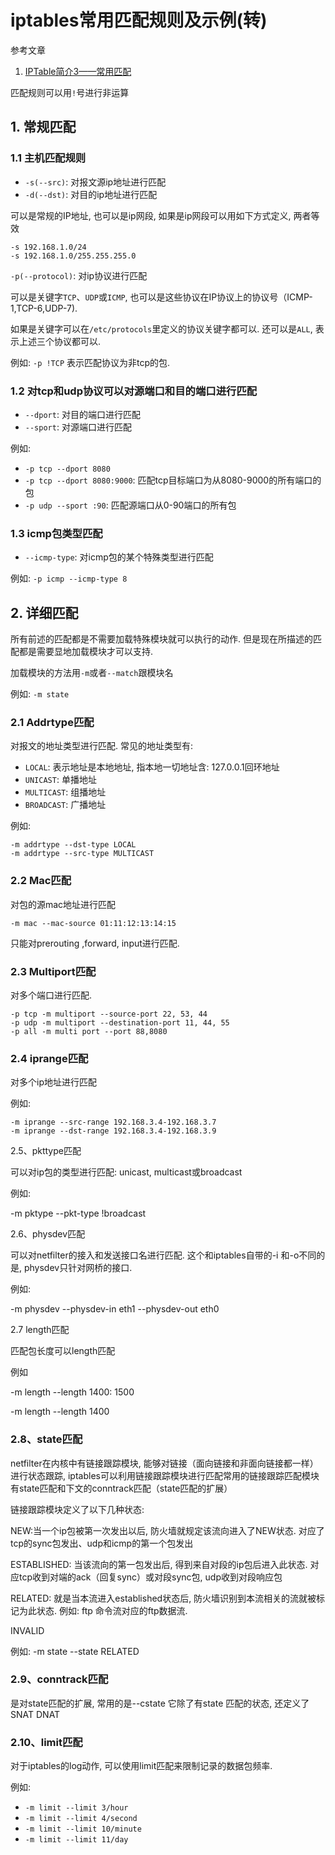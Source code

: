 # iptables常用匹配规则及示例(转)

参考文章

1. [IPTable简介3——常用匹配](https://www.jianshu.com/p/f0dee39b20ba)

匹配规则可以用`!`号进行非运算

## 1. 常规匹配

### 1.1 主机匹配规则

- `-s(--src)`: 对报文源ip地址进行匹配
- `-d(--dst)`: 对目的ip地址进行匹配

可以是常规的IP地址, 也可以是ip网段, 如果是ip网段可以用如下方式定义, 两者等效

```
-s 192.168.1.0/24
-s 192.168.1.0/255.255.255.0
```

`-p(--protocol)`: 对ip协议进行匹配

可以是关键字`TCP`、`UDP`或`ICMP`, 也可以是这些协议在IP协议上的协议号（ICMP-1,TCP-6,UDP-7). 

如果是关键字可以在`/etc/protocols`里定义的协议关键字都可以. 还可以是`ALL`, 表示上述三个协议都可以. 

例如: `-p !TCP` 表示匹配协议为非tcp的包. 

### 1.2 对tcp和udp协议可以对源端口和目的端口进行匹配

- `--dport`: 对目的端口进行匹配
- `--sport`: 对源端口进行匹配

例如: 

- `-p tcp --dport 8080`
- `-p tcp --dport 8080:9000`: 匹配tcp目标端口为从8080-9000的所有端口的包
- `-p udp --sport :90`: 匹配源端口从0-90端口的所有包

### 1.3 icmp包类型匹配

- `--icmp-type`: 对icmp包的某个特殊类型进行匹配

例如: `-p icmp --icmp-type 8`

## 2. 详细匹配

所有前述的匹配都是不需要加载特殊模块就可以执行的动作. 但是现在所描述的匹配都是需要显地加载模块才可以支持. 

加载模块的方法用`-m`或者`--match`跟模块名

例如: `-m state`

### 2.1 Addrtype匹配

对报文的地址类型进行匹配. 常见的地址类型有: 

- `LOCAL`: 表示地址是本地地址, 指本地一切地址含: 127.0.0.1回环地址
- `UNICAST`: 单播地址
- `MULTICAST`: 组播地址
- `BROADCAST`: 广播地址

例如: 

```
-m addrtype --dst-type LOCAL
-m addrtype --src-type MULTICAST
```

### 2.2 Mac匹配

对包的源mac地址进行匹配

```
-m mac --mac-source 01:11:12:13:14:15
```

只能对prerouting ,forward, input进行匹配. 

### 2.3 Multiport匹配

对多个端口进行匹配. 

```
-p tcp -m multiport --source-port 22, 53, 44
-p udp -m multiport --destination-port 11, 44, 55
-p all -m multi port --port 88,8080
```

### 2.4 iprange匹配

对多个ip地址进行匹配

例如: 

```
-m iprange --src-range 192.168.3.4-192.168.3.7
-m iprange --dst-range 192.168.3.4-192.168.3.9
```

2.5、pkttype匹配

可以对ip包的类型进行匹配: unicast, multicast或broadcast

例如: 

-m pktype --pkt-type !broadcast

2.6、physdev匹配

可以对netfilter的接入和发送接口名进行匹配. 这个和iptables自带的-i 和-o不同的是, physdev只针对网桥的接口. 

例如: 

-m physdev --physdev-in eth1 --physdev-out eth0

2.7 length匹配

匹配包长度可以length匹配

例如

-m length --length 1400: 1500

-m length --length 1400

### 2.8、state匹配

netfilter在内核中有链接跟踪模块, 能够对链接（面向链接和非面向链接都一样）进行状态跟踪, iptables可以利用链接跟踪模块进行匹配常用的链接跟踪匹配模块有state匹配和下文的conntrack匹配（state匹配的扩展）

链接跟踪模块定义了以下几种状态: 

NEW:当一个ip包被第一次发出以后, 防火墙就规定该流向进入了NEW状态. 对应了tcp的sync包发出、udp和icmp的第一个包发出

ESTABLISHED: 当该流向的第一包发出后, 得到来自对段的ip包后进入此状态. 对应tcp收到对端的ack（回复sync）或对段sync包, udp收到对段响应包

RELATED: 就是当本流进入established状态后, 防火墙识别到本流相关的流就被标记为此状态. 例如: ftp 命令流对应的ftp数据流. 

INVALID

例如: -m state --state RELATED

### 2.9、conntrack匹配

是对state匹配的扩展, 常用的是--cstate 它除了有state 匹配的状态, 还定义了SNAT DNAT

### 2.10、limit匹配

对于iptables的log动作, 可以使用limit匹配来限制记录的数据包频率. 

例如: 

- `-m limit --limit 3/hour`
- `-m limit --limit 4/second`
- `-m limit --limit 10/minute`
- `-m limit --limit 11/day`
